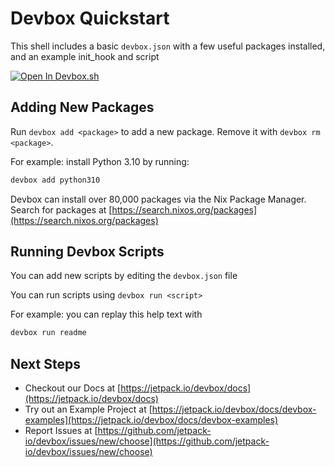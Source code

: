 # Devbox Quickstart

This shell includes a basic `devbox.json` with a few useful packages installed, and an example init_hook and script

[![Open In Devbox.sh](https://jetpack.io/img/devbox/open-in-devbox.svg)](https://devbox.sh/github.com/jetpack-io/devbox-examples?folder=tutorial)

## Adding New Packages

Run `devbox add <package>` to add a new package. Remove it with `devbox rm <package>`.

For example: install Python 3.10 by running:

```bash
devbox add python310
```

Devbox can install over 80,000 packages via the Nix Package Manager. Search for packages at [https://search.nixos.org/packages](https://search.nixos.org/packages)

## Running Devbox Scripts

You can add new scripts by editing the `devbox.json` file

You can run scripts using `devbox run <script>`

For example: you can replay this help text with 

```bash
devbox run readme
```

## Next Steps

* Checkout our Docs at [https://jetpack.io/devbox/docs](https://jetpack.io/devbox/docs)
* Try out an Example Project at [https://jetpack.io/devbox/docs/devbox-examples](https://jetpack.io/devbox/docs/devbox-examples)
* Report Issues at [https://github.com/jetpack-io/devbox/issues/new/choose](https://github.com/jetpack-io/devbox/issues/new/choose)
